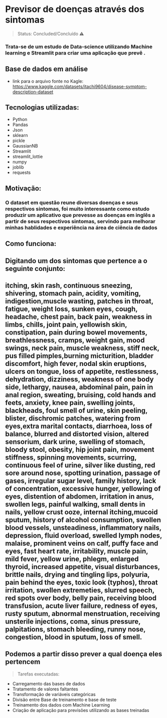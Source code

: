 <h1>Previsor de doenças através dos sintomas</h1>

>Status: Concluded/Concluído ⚠️

### Trata-se de um estudo de Data-science utilizando Machine learning e Streamlit para criar uma aplicação que prevê .

## Base de dados em análise
+ link para o arquivo fonte no Kagle: https://www.kaggle.com/datasets/itachi9604/disease-symptom-description-dataset

## Tecnologias utilizadas:
+ Python
+ Pandas
+ Json
+ sklearn
+ pickle
+ GaussianNB
+ Streamlit
+ streamlit_lottie
+ numpy
+ joblib
+ requests

## Motivação:
### O dataset em questão reune diversas doenças e seus respectivos sintomas, foi muito interessante como estudo produzir um aplicativo que prevesse as doenças em inglês a partir de seus respectivos sintomas, servindo para melhorar minhas hablidades e experiência na área de ciência de dados

## Como funciona:
## Digitando um dos sintomas que pertence a o seguinte conjunto:

## itching, skin rash, continuous sneezing, shivering, stomach pain, acidity, vomiting, indigestion,muscle wasting, patches in throat, fatigue, weight loss, sunken eyes, cough, headache, chest pain, back pain, weakness in limbs, chills, joint pain, yellowish skin, constipation, pain during bowel movements, breathlessness, cramps, weight gain, mood swings, neck pain, muscle weakness, stiff neck, pus filled pimples,burning micturition, bladder discomfort, high fever, nodal skin eruptions, ulcers on tongue, loss of appetite, restlessness, dehydration, dizziness, weakness of one body side, lethargy, nausea, abdominal pain, pain in anal region, sweating, bruising, cold hands and feets, anxiety, knee pain, swelling joints, blackheads, foul smell of urine, skin peeling, blister, dischromic  patches, watering from eyes,extra marital contacts, diarrhoea, loss of balance, blurred and distorted vision, altered sensorium, dark urine, swelling of stomach, bloody stool, obesity, hip joint pain, movement stiffness, spinning movements, scurring, continuous feel of urine, silver like dusting, red sore around nose, spotting  urination, passage of gases, irregular sugar level, family history, lack of concentration, excessive hunger, yellowing of eyes, distention of abdomen, irritation in anus, swollen legs, painful walking, small dents in nails, yellow crust ooze, internal itching,mucoid sputum, history of alcohol consumption, swollen blood vessels, unsteadiness, inflammatory nails, depression, fluid overload, swelled lymph nodes, malaise, prominent veins on calf, puffy face and eyes, fast heart rate, irritability, muscle pain, mild fever, yellow urine, phlegm, enlarged thyroid, increased appetite, visual disturbances, brittle nails, drying and tingling lips, polyuria, pain behind the eyes, toxic look (typhos), throat irritation, swollen extremeties, slurred speech, red spots over body, belly pain, receiving blood transfusion, acute liver failure, redness of eyes, rusty sputum, abnormal menstruation, receiving unsterile injections, coma, sinus pressure, palpitations, stomach bleeding, runny nose, congestion, blood in sputum, loss of smell.

## Podemos a partir disso prever a qual doença eles pertencem

>Tarefas executadas:
+ Carregamento das bases de dados
+ Tratamento de valores faltantes
+ Transformação de variáveis categóricas
+ Divisão entre Base de treinamento e base de teste
+ Treinamento dos dados com Machine Learning
+ Criação de aplicação para previsões utilizando as bases treinadas

